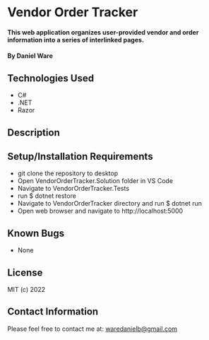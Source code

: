 # Vendor Order Tracker

#### This web application organizes user-provided vendor and order information into a series of interlinked pages.

#### By Daniel Ware

## Technologies Used

* C#
* .NET
* Razor

## Description

## Setup/Installation Requirements

* git clone the repository to desktop
* Open VendorOrderTracker.Solution folder in VS Code
* Navigate to VendorOrderTracker.Tests
* run $ dotnet restore
* Navigate to VendorOrderTracker directory and run $ dotnet run
* Open web browser and navigate to http://localhost:5000

## Known Bugs

* None

## License

MIT (c) 2022

## Contact Information

Please feel free to contact me at: <waredanielb@gmail.com>